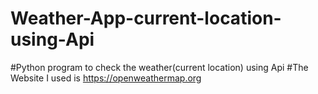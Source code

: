 # Weather-App-current-location-using-Api
#Python program to check the weather(current location) using Api
#The Website I used is https://openweathermap.org
